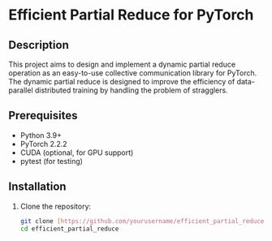 # Efficient Partial Reduce for PyTorch

## Description
This project aims to design and implement a dynamic partial reduce operation as an easy-to-use collective communication library for PyTorch. The dynamic partial reduce is designed to improve the efficiency of data-parallel distributed training by handling the problem of stragglers.

## Prerequisites
- Python 3.9+
- PyTorch 2.2.2
- CUDA (optional, for GPU support)
- pytest (for testing)

## Installation
1. Clone the repository:
   ```bash
   git clone [https://github.com/yourusername/efficient_partial_reduce.git](https://github.com/romanticthemeRT/project)
   cd efficient_partial_reduce

